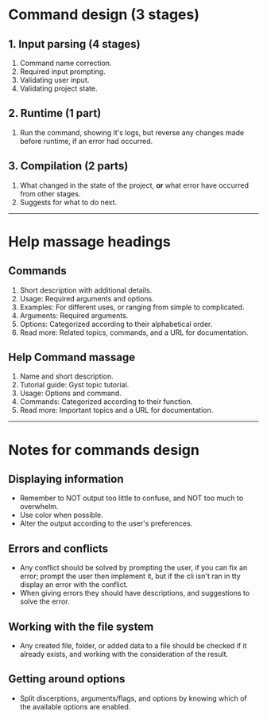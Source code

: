 # Command design (3 stages)
## 1. Input parsing (4 stages)
1. Command name correction.
2. Required input prompting.
3. Validating user input.
4. Validating project state.
## 2. Runtime (1 part) 
1. Run the command, showing it's logs, but reverse any changes made before runtime, if an error had occurred.
## 3. Compilation (2 parts)
1. What changed in the state of the project, **or** what error have occurred from other stages.  
2. Suggests for what to do next. 
---
# Help massage headings
## Commands
1. Short description with additional details.
2. Usage: Required arguments and options.
3. Examples: For different uses, or ranging from simple to complicated.
4. Arguments: Required arguments.
5. Options: Categorized according to their alphabetical order.
6. Read more: Related topics, commands, and a URL for documentation.
## Help Command massage
1. Name and short description.
2. Tutorial guide: Gyst topic tutorial. 
3. Usage: Options and command.
4. Commands: Categorized according to their function.
5. Read more: Important topics and a URL for documentation.
---
# Notes for commands design
## Displaying information 
- Remember to NOT output too little to confuse, and NOT too much to overwhelm.
- Use color when possible.
- Alter the output according to the user's preferences.  
## Errors and conflicts
- Any conflict should be solved by prompting the user, if you can fix an error; prompt the user then implement it, but if the cli isn't ran in tty display an error with the conflict.
- When giving errors they should have descriptions, and suggestions to solve the error.
## Working with the file system
- Any created file, folder, or added data to a file should be checked if it already exists, and working with the consideration of the result.     
## Getting around options 
- Split discerptions, arguments/flags, and options by knowing which of the available options are enabled.